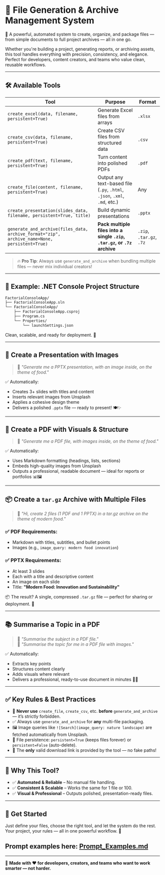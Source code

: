 ﻿# 📂 File Generation & Archive Management System

🚀 A powerful, automated system to create, organize, and package files — from simple documents to full project archives — all in one go.

Whether you're building a project, generating reports, or archiving assets, this tool handles everything with precision, consistency, and elegance. Perfect for developers, content creators, and teams who value clean, reusable workflows.

---

## 🛠️ Available Tools

| Tool | Purpose | Format |
|------|--------|--------|
| `create_excel(data, filename, persistent=True)` | Generate Excel files from arrays | `.xlsx` |
| `create_csv(data, filename, persistent=True)` | Create CSV files from structured data | `.csv` |
| `create_pdf(text, filename, persistent=True)` | Turn content into polished PDFs | `.pdf` |
| `create_file(content, filename, persistent=True)` | Output any text-based file (`.py`, `.html`, `.json`, `.xml`, `.md`, etc.) | Any |
| `create_presentation(slides_data, filename, persistent=True, title)` | Build dynamic presentations | `.pptx` |
| `generate_and_archive(files_data, archive_format="zip", archive_name=None, persistent=True)` | **Pack multiple files into a single `.zip`, `.tar.gz`, or `.7z` archive** | `.zip`, `.tar.gz`, `.7z` |

> 🔥 **Pro Tip**: Always use `generate_and_archive` when bundling multiple files — never mix individual creators!

---

## 📁 Example: .NET Console Project Structure

```bash
FactorialConsoleApp/
├── FactorialConsoleApp.sln
└── FactorialConsoleApp/
    ├── FactorialConsoleApp.csproj
    ├── Program.cs
    └── Properties/
        └── launchSettings.json
```

Clean, scalable, and ready for deployment. 🚀

---

## 🎨 Create a Presentation with Images

> 🎯 *"Generate me a PPTX presentation, with an image inside, on the theme of food."*

✅ Automatically:
- Creates 3+ slides with titles and content  
- Inserts relevant images from Unsplash  
- Applies a cohesive design theme  
- Delivers a polished `.pptx` file — ready to present! 🍽️✨

---

## 📄 Create a PDF with Visuals & Structure

> 📝 *"Generate me a PDF file, with images inside, on the theme of food."*

✅ Automatically:
- Uses Markdown formatting (headings, lists, sections)  
- Embeds high-quality images from Unsplash  
- Outputs a professional, readable document — ideal for reports or portfolios 📊🖼️

---

## 📦 Create a `tar.gz` Archive with Multiple Files

> 📌 *"Hi, create 2 files (1 PDF and 1 PPTX) in a tar.gz archive on the theme of modern food."*

### ✅ PDF Requirements:
- Markdown with titles, subtitles, and bullet points  
- Images (e.g., `image_query: modern food innovation`)  

### ✅ PPTX Requirements:
- At least 3 slides  
- Each with a title and descriptive content  
- An image on each slide  
- Title: **"Modern Food: Innovation and Sustainability"**

📦 The result? A single, compressed `.tar.gz` file — perfect for sharing or deployment. 🔗

---

## 📚 Summarise a Topic in a PDF

> 📝 *"Summarise the subject in a PDF file."*  
> 📝 *"Summarise the topic for me in a PDF file with images."*

✅ Automatically:
- Extracts key points  
- Structures content clearly  
- Adds visuals where relevant  
- Delivers a professional, ready-to-use document in minutes 📄✨

---

## ✅ Key Rules & Best Practices

- 🚫 **Never use** `create_file`, `create_csv`, etc. **before** `generate_and_archive` — it’s strictly forbidden.
- ✅ Always use `generate_and_archive` for **any** multi-file packaging.
- 🖼️ Image queries like `![Search](image_query: nature landscape)` are fetched automatically from Unsplash.
- 🔐 File persistence: `persistent=True` (keeps files forever) or `persistent=False` (auto-delete).
- 🔗 The **only** valid download link is provided by the tool — no fake paths!

---

## 🌟 Why This Tool?

- ✅ **Automated & Reliable** – No manual file handling.
- ✅ **Consistent & Scalable** – Works the same for 1 file or 100.
- ✅ **Visual & Professional** – Outputs polished, presentation-ready files.

---

## 📌 Get Started

Just define your files, choose the right tool, and let the system do the rest.  
Your project, your rules — all in one powerful workflow. 🚀

## Prompt examples here: [Prompt_Examples.md](https://github.com/GlisseManTV/MCPO-File-Generation-Tool/blob/master/Prompt_Examples.md)

---

📌 **Made with ❤️ for developers, creators, and teams who want to work smarter — not harder.**